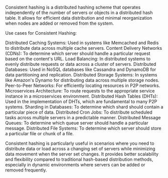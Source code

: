 ﻿Consistent hashing is a distributed hashing scheme that operates independently of the number of servers or objects in a distributed hash table. 
It allows for efficient data distribution and minimal reorganization when nodes are added or removed from the system.

Use cases for Consistent Hashing:

Distributed Caching Systems: Used in systems like Memcached and Redis to distribute data across multiple cache servers.
Content Delivery Networks (CDNs): To determine which server should handle a particular request based on the content's URL.
Load Balancing: In distributed systems to evenly distribute requests or data across a cluster of servers.
Distributed Databases: Used in NoSQL databases like Cassandra and DynamoDB for data partitioning and replication.
Distributed Storage Systems: In systems like Amazon's Dynamo for distributing data across multiple storage nodes.
Peer-to-Peer Networks: For efficiently locating resources in P2P networks.
Microservices Architecture: To route requests to the appropriate service instance in a microservices environment.
Distributed Hash Tables (DHTs): Used in the implementation of DHTs, which are fundamental to many P2P systems.
Sharding in Databases: To determine which shard should contain a particular piece of data.
Distributed Cron Jobs: To distribute scheduled tasks across multiple servers in a predictable manner.
Distributed Message Queues: To determine which queue server should handle a particular message.
Distributed File Systems: To determine which server should store a particular file or chunk of a file.

Consistent hashing is particularly useful in scenarios where you need to distribute data or load across a changing set of servers while minimizing data movement when the server 
set changes. It provides better scalability and flexibility compared to traditional hash-based distribution methods, especially in dynamic environments where servers can be added
or removed frequently.